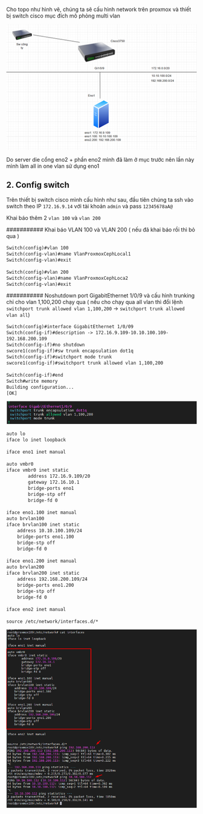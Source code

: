 Cho topo như hình vẽ, chúng ta sẽ cấu hình network trên proxmox và thiết bị switch cisco mục đích mô phỏng multi vlan
  
  <img src="proxmoximages/Screenshot_163.png">

Do server die cổng eno2 + phần eno2 mình đã làm ở mục trước nên lần này mình làm all in one vlan sử dụng eno1

## 2. Config switch

Trên thiết bị switch cisco mình cấu hình như sau, đầu tiên chúng ta ssh vào switch theo IP ``172.16.9.14`` với tài khoản ``admin`` và pass ``12345678aA@``

Khai báo thêm 2 ``vlan 100`` và ``vlan 200`` 

########### Khai báo VLAN 100 và VLAN 200 ( nếu đã khai báo rồi thì bỏ qua )

    Switch(config)#vlan 100
    Switch(config-vlan)#name VlanProxmoxCephLocal1
    Switch(config-vlan)#exit

    Switch(config)#vlan 200
    Switch(config-vlan)#name VlanProxmoxCephLoca2
    Switch(config-vlan)#exit

###########  Noshutdown port GigabitEthernet 1/0/9 và cấu hình trunking chỉ cho vlan 1,100,200 chạy qua ( nếu cho chạy qua all vlan thì đổi lệnh ``switchport trunk allowed vlan 1,100,200`` -> ``switchport trunk allowed vlan all``)

    Switch(config)#interface GigabitEthernet 1/0/09
    Switch(config-if)#description -> 172.16.9.109-10.10.100.109-192.168.200.109
    Switch(config-if)#no shutdown 
    swcore1(config-if)#sw trunk encapsulation dot1q
    Switch(config-if)#switchport mode trunk
    swcore1(config-if)#switchport trunk allowed vlan 1,100,200

    Switch(config-if)#end
    Switch#write memory 
    Building configuration...
    [OK]


  <img src="proxmoximages/Screenshot_164.png">


    auto lo
    iface lo inet loopback

    iface eno1 inet manual

    auto vmbr0
    iface vmbr0 inet static
            address 172.16.9.109/20
            gateway 172.16.10.1
            bridge-ports eno1
            bridge-stp off
            bridge-fd 0

    iface eno1.100 inet manual
    auto brvlan100
    iface brvlan100 inet static
        address 10.10.100.109/24
        bridge-ports eno1.100
        bridge-stp off
        bridge-fd 0

    iface eno1.200 inet manual
    auto brvlan200
    iface brvlan200 inet static
        address 192.168.200.109/24
        bridge-ports eno1.200
        bridge-stp off
        bridge-fd 0

    iface eno2 inet manual

    source /etc/network/interfaces.d/*

  <img src="proxmoximages/Screenshot_165.png">
